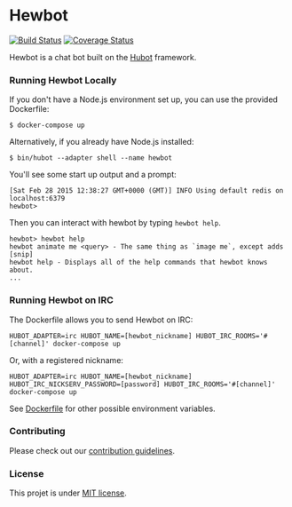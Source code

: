 # Hewbot

[![Build Status](https://travis-ci.org/pchaigno/hewbot.svg?branch=master)](https://travis-ci.org/pchaigno/hewbot)
[![Coverage Status](https://coveralls.io/repos/github/pchaigno/hewbot/badge.svg?branch=master)](https://coveralls.io/github/pchaigno/hewbot?branch=master)

Hewbot is a chat bot built on the [Hubot][hubot] framework.

[hubot]: http://hubot.github.com

### Running Hewbot Locally

If you don't have a Node.js environment set up, you can use the provided Dockerfile:
```
$ docker-compose up
```
Alternatively, if you already have Node.js installed:
```
$ bin/hubot --adapter shell --name hewbot
```
You'll see some start up output and a prompt:
```
[Sat Feb 28 2015 12:38:27 GMT+0000 (GMT)] INFO Using default redis on localhost:6379
hewbot>
```
Then you can interact with hewbot by typing `hewbot help`.
```
hewbot> hewbot help
hewbot animate me <query> - The same thing as `image me`, except adds [snip]
hewbot help - Displays all of the help commands that hewbot knows about.
...
```

### Running Hewbot on IRC

The Dockerfile allows you to send Hewbot on IRC:
```
HUBOT_ADAPTER=irc HUBOT_NAME=[hewbot_nickname] HUBOT_IRC_ROOMS='#[channel]' docker-compose up
```
Or, with a registered nickname:
```
HUBOT_ADAPTER=irc HUBOT_NAME=[hewbot_nickname] HUBOT_IRC_NICKSERV_PASSWORD=[password] HUBOT_IRC_ROOMS='#[channel]' docker-compose up
```
See [Dockerfile](Dockerfile) for other possible environment variables.


### Contributing

Please check out our [contribution guidelines](CONTRIBUTING.md).


### License

This projet is under [MIT license](LICENSE).
